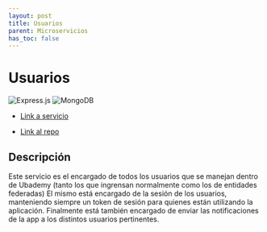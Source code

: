 ```yaml
---
layout: post
title: Usuarios
parent: Microservicios
has_toc: false
---
```


# Usuarios 

![Express.js](https://img.shields.io/badge/express.js-%23404d59.svg?style=for-the-badge&logo=express&logoColor=%2361DAFB) ![MongoDB](https://img.shields.io/badge/MongoDB-%234ea94b.svg?style=for-the-badge&logo=mongodb&logoColor=white)

* [Link a servicio](https://ubademy-grupo-13-usuarios.herokuapp.com/)

* [Link al repo](https://github.com/ubademy-inc/ubademy-examenes)

## Descripción

Este servicio es el encargado de todos los usuarios que se manejan dentro de Ubademy (tanto los que ingrensan normalmente como los de entidades federadas)
El mismo está encargado de la sesión de los usuarios, manteniendo siempre un token de sesión para quienes están utilizando la aplicación.
Finalmente está también encargado de enviar las notificaciones de la app a los distintos usuarios pertinentes.